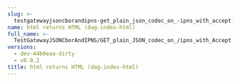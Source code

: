 ```yaml
---
slug: >-
  testgatewayjsoncborandipns-get_plain_json_codec_on_-ipns_with_accept-_text-html_returns_html_(dag-index-html)
name: html returns HTML (dag-index-html)
full_name: >-
  TestGatewayJSONCborAndIPNS/GET_plain_JSON_codec_on_/ipns_with_Accept:_text/html_returns_HTML_(dag-index-html)
versions:
  - dev-44b0eaa-dirty
  - v0.0.2
title: html returns HTML (dag-index-html)
---
```


